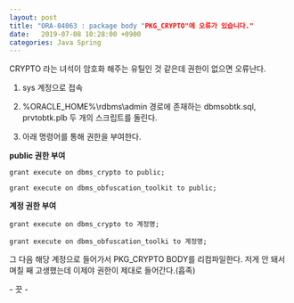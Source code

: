 ```yaml
---
layout: post
title: "ORA-04063 : package body "PKG_CRYPTO"에 오류가 있습니다."
date:   2019-07-08 10:28:00 +0900
categories: Java Spring
---
```


CRYPTO 라는 녀석이 암호화 해주는 유틸인 것 같은데 권한이 없으면 오류난다.

1. sys 계정으로 접속

2. %ORACLE_HOME%\rdbms\admin 경로에 존재하는 dbmsobtk.sql, prvtobtk.plb 두 개의 스크립트를 돌린다.

3. 아래 명령어를 통해 권한을 부여한다.

**public 권한 부여**
```
grant execute on dbms_crypto to public;

grant execute on dbms_obfuscation_toolkit to public;
```

**계정 권한 부여**
```
grant execute on dbms_crypto to 계정명;

grant execute on dbms_obfuscation_toolki to 계정명;
```

그 다음 해당 계정으로 들어가서 PKG_CRYPTO BODY를 리컴파일한다. 
저게 안 돼서 며칠 째 고생했는데 이제야 권한이 제대로 들어간다.(흡족)

&#45; 끗 &#45;